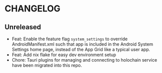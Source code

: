 # CHANGELOG

## Unreleased

- Feat: Enable the feature flag `system_settings` to override AndroidManifest.xml such that app is included in the Android System Settings home page, instead of the App Grid like a typical user app.
- Feat: Add nix flake for easy dev environment setup
- Chore: Tauri plugins for managing and connecting to holochain service have been migrated into this repo.